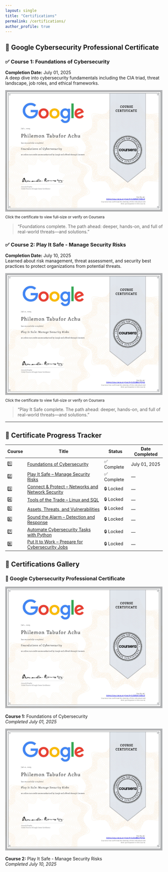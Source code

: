 ```yaml
---
layout: single
title: "Certifications"
permalink: /certifications/
author_profile: true
---
```


## 📜 Google Cybersecurity Professional Certificate

### ✅ Course 1: Foundations of Cybersecurity  
**Completion Date:** July 01, 2025  
A deep dive into cybersecurity fundamentals including the CIA triad, threat landscape, job roles, and ethical frameworks.

[![Course 1 Certificate](/assets/images/google-cybersecurity-course1.jpg)](https://coursera.org/share/4d6de53c72bb0780d1be7844cb9cc2ef)
<sub>Click the certificate to view full-size or verify on Coursera</sub>

> “Foundations complete. The path ahead: deeper, hands-on, and full of real-world threats—and solutions.”


### ✅ Course 2: Play It Safe - Manage Security Risks  
**Completion Date:** July 10, 2025  
Learned about risk management, threat assessment, and security best practices to protect organizations from potential threats.

[![Course 2 Certificate](/assets/images/google-cybersecurity-course2.jpg)](https://coursera.org/share/77183e056303a6e1d5309be4d886c6e5)
<sub>Click the certificate to view full-size or verify on Coursera</sub>

> “Play It Safe complete. The path ahead: deeper, hands-on, and full of real-world threats—and solutions.”

---

## 🧭 Certificate Progress Tracker

| Course | Title                                                                 | Status         | Date Completed |
|--------|------------------------------------------------------------------------|----------------|----------------|
| 1️⃣     | [Foundations of Cybersecurity](https://quiztudy.com/coursera-google-courses/google-cybersecurity/#course-1-foundations-of-cybersecurity) | ✅ Complete     | July 01, 2025  |
| 2️⃣     | [Play It Safe – Manage Security Risks](https://quiztudy.com/coursera-google-courses/google-cybersecurity/#course-2-play-it-safe-manage-security-risks) | ✅ Complete  | —              |
| 3️⃣     | [Connect & Protect – Networks and Network Security](https://quiztudy.com/coursera-google-courses/google-cybersecurity/#course-3-connect-protect-networks-and-network-security) | 🔒 Locked       | —              |
| 4️⃣     | [Tools of the Trade – Linux and SQL](https://quiztudy.com/coursera-google-courses/google-cybersecurity/#course-4-tools-of-the-trade-linux-and-sql) | 🔒 Locked       | —              |
| 5️⃣     | [Assets, Threats, and Vulnerabilities](https://quiztudy.com/coursera-google-courses/google-cybersecurity/#course-5-assets-threats-and-vulnerabilities) | 🔒 Locked       | —              |
| 6️⃣     | [Sound the Alarm – Detection and Response](https://quiztudy.com/coursera-google-courses/google-cybersecurity/#course-6-sound-the-alarm-detection-and-response) | 🔒 Locked       | —              |
| 7️⃣     | [Automate Cybersecurity Tasks with Python](https://quiztudy.com/coursera-google-courses/google-cybersecurity/#course-7-automate-cybersecurity-tasks-with-python) | 🔒 Locked       | —              |
| 8️⃣     | [Put It to Work – Prepare for Cybersecurity Jobs](https://quiztudy.com/coursera-google-courses/google-cybersecurity/#course-8-put-it-to-work-prepare-for-cybersecurity-jobs) | 🔒 Locked       | —              |




## 🧾 Certifications Gallery

### 📜 Google Cybersecurity Professional Certificate

<div class="cert-grid">

  <div class="cert-card">
    <a href="https://coursera.org/share/4d6de53c72bb0780d1be7844cb9cc2ef" target="_blank">
      <img src="/assets/images/google-cybersecurity-course1.jpg" alt="Foundations of Cybersecurity Certificate">
    </a>
    <p><strong>Course 1:</strong> Foundations of Cybersecurity<br><em>Completed July 01, 2025</em></p>
  </div>


  <div class="cert-card">
    <a href="https://coursera.org/share/77183e056303a6e1d5309be4d886c6e5" target="_blank">
      <img src="/assets/images/google-cybersecurity-course2.jpg" alt="Play It Safe - Manage Security Risks Certificate">
    </a>
    <p><strong>Course 2:</strong> Play It Safe - Manage Security Risks<br><em>Completed July 10, 2025</em></p>
  </div>

  <!-- Add future cert cards here as you go -->

  <!-- Add future cert cards here as you go -->

</div>